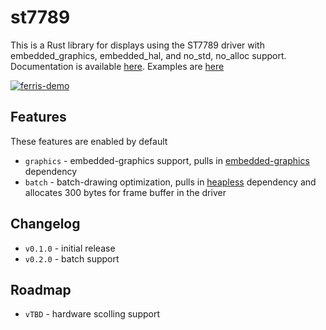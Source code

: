 # st7789

This is a Rust library for displays using the ST7789 driver with embedded_graphics, embedded_hal, and no_std, no_alloc support. Documentation is available [here](https://docs.rs/st7789). Examples are [here](https://github.com/almindor/st7789-examples)

[![ferris-demo](http://objdump.katona.me/ferris_fast.png)](http://objdump.katona.me/ferris_fast.mp4)

## Features

These features are enabled by default

* `graphics` - embedded-graphics support, pulls in [embedded-graphics](https://crates.io/crates/embedded-graphics) dependency
* `batch` - batch-drawing optimization, pulls in [heapless](https://crates.io/crates/heapless) dependency and allocates 300 bytes for frame buffer in the driver

## Changelog

* `v0.1.0` - initial release
* `v0.2.0` - batch support

## Roadmap

* `vTBD`   - hardware scolling support
